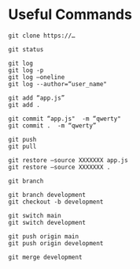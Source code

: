 # Useful Commands

```
git clone https://…
```

```
git status
```

```
git log
git log -p
git log —oneline
git log --author=“user_name"
```

```
git add “app.js”
git add .
```

```
git commit “app.js"  -m “qwerty"
git commit .  -m “qwerty”
```

```
git push
git pull
```

```
git restore —source XXXXXXX app.js
git restore —source XXXXXXX .
```

```
git branch

git branch development
git checkout -b development

git switch main
git switch development

git push origin main
git push origin development

git merge development
```
